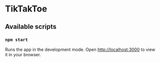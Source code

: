 # TikTakToe

## Available scripts

### `npm start`

Runs the app in the development mode.
Open [http://localhost:3000](http://localhost:3000) to view it in your browser.